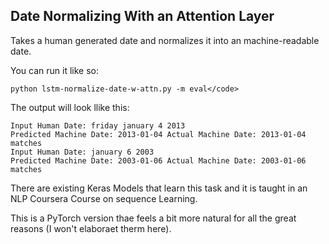 ## Date Normalizing With an Attention Layer

Takes a human generated date and normalizes it into an machine-readable date. 

You can run it like so:

 `python lstm-normalize-date-w-attn.py -m eval</code>`

The output will look llike this:

```
Input Human Date: friday january 4 2013
Predicted Machine Date: 2013-01-04 Actual Machine Date: 2013-01-04 matches
Input Human Date: january 6 2003
Predicted Machine Date: 2003-01-06 Actual Machine Date: 2003-01-06 matches
```

There are existing Keras Models that learn this task and it is taught in an NLP Coursera Course on sequence Learning. 

This is a PyTorch version thae feels a bit more natural for all the great reasons (I won't elaboraet therm here).

